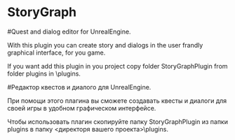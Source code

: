 # StoryGraph

#Quest and dialog editor for UnrealEngine.

With this plugin you can create story and dialogs in the user frandly graphical interface, for you game.

If you want add this plugin in you project copy folder StoryGraphPlugin from folder plugins in <your progect folder>\plugins. 


#Редактор квестов и диалого для UnrealEngine.

При помощи этого плагина вы сможете создавать квесты и диалоги для своей игры в удобном графическом интерфейсе.

Чтобы использовать плагин скопируйте папку StoryGraphPlugin из папки plugins в папку <директоря вашего проекта>\plugins.

